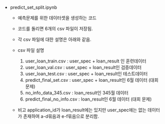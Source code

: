 - predict_set_split.ipynb
  - 예측문제를 위한 데이터셋을 생성하는 코드
  - 코드를 돌리면 6개의 csv 파일이 저장됨.
  - 각 csv 파일에 대한 설명은 아래와 같음.
  - csv 파일 설명
    1. user_loan_train.csv : user_spec + loan_result 인 훈련데이터
    2. user_loan_val.csv : user_spec + loan_result인 검증데이터
    3. user_loan_test.csv : user_spec + loan_result인 테스트데이터
    4. predict_final_set.csv : user_spec + loan_result인 6월 데이터 (대회 문제)
    5. no_info_data_345.csv : loan_result인 345월 데이터
    6. predict_final_no_info.csv : loan_result인 6월 데이터 (대회 문제)

  - 비고
      application_id가 loan_result에는 있지만 user_spec에는 없는 데이터가 존재하여 a-d묶음과 e-f묶음으로 분리함.
